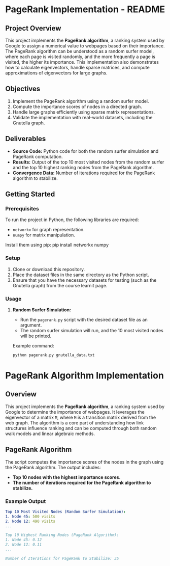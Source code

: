 # PageRank Implementation - README

## Project Overview
This project implements the **PageRank algorithm**, a ranking system used by Google to assign a numerical value to webpages based on their importance. The PageRank algorithm can be understood as a random surfer model, where each page is visited randomly, and the more frequently a page is visited, the higher its importance. This implementation also demonstrates how to calculate eigenvectors, handle sparse matrices, and compute approximations of eigenvectors for large graphs.

## Objectives
1. Implement the PageRank algorithm using a random surfer model.
2. Compute the importance scores of nodes in a directed graph.
3. Handle large graphs efficiently using sparse matrix representations.
4. Validate the implementation with real-world datasets, including the Gnutella graph.

## Deliverables
- **Source Code:** Python code for both the random surfer simulation and PageRank computation.
- **Results:** Output of the top 10 most visited nodes from the random surfer and the top 10 highest ranking nodes from the PageRank algorithm.
- **Convergence Data:** Number of iterations required for the PageRank algorithm to stabilize.

## Getting Started

### Prerequisites
To run the project in Python, the following libraries are required:
- `networkx` for graph representation.
- `numpy` for matrix manipulation.

Install them using pip:
pip install networkx numpy

### Setup
1. Clone or download this repository.
2. Place the dataset files in the same directory as the Python script.
3. Ensure that you have the necessary datasets for testing (such as the Gnutella graph) from the course learnit page.

### Usage
1. **Random Surfer Simulation:** 
   - Run the `pagerank.py` script with the desired dataset file as an argument.
   - The random surfer simulation will run, and the 10 most visited nodes will be printed.
   
   Example command:
   ```bash
   python pagerank.py gnutella_data.txt
# PageRank Algorithm Implementation

## Overview
This project implements the **PageRank algorithm**, a ranking system used by Google to determine the importance of webpages. It leverages the eigenvector of a matrix `M`, where `M` is a transition matrix derived from the web graph. The algorithm is a core part of understanding how link structures influence ranking and can be computed through both random walk models and linear algebraic methods.

## PageRank Algorithm

The script computes the importance scores of the nodes in the graph using the PageRank algorithm. The output includes:

- **Top 10 nodes with the highest importance scores.**
- **The number of iterations required for the PageRank algorithm to stabilize.**

### Example Output

```yaml
Top 10 Most Visited Nodes (Random Surfer Simulation):
1. Node 45: 500 visits
2. Node 12: 490 visits
...

Top 10 Highest Ranking Nodes (PageRank Algorithm):
1. Node 45: 0.12
2. Node 12: 0.11
...

Number of Iterations for PageRank to Stabilize: 35
